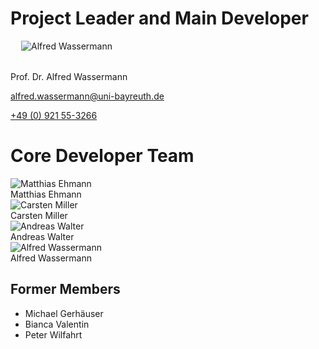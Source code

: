 <style>
#section-team img {
    width: 130px;
    height: auto;
}
#section-team #section-team-list > *,
#section-team-leader {
    text-align: center;
    margin-right: 1.5rem;
    margin-bottom: 1.5rem;
    width: 180px;
}
#section-team #section-team-list {
    margin-bottom: -1.5rem;
}
#section-team #section-team-list img,
#section-team-leader img {
    margin-bottom: 0.5rem;
}
</style>


# Project Leader and Main Developer

<div id="section-team-leader" class="float-md-start">
    <img src="{{ relBase }}/media/team/wassermann.jpg" alt="Alfred Wassermann">
</div>

Prof. Dr. Alfred Wassermann

<alfred.wassermann@uni-bayreuth.de>

[+49 (0) 921 55-3266](tel:+49921553266)

<div class="clearfix"></div>


# Core Developer Team

<div class="d-flex flex-wrap" id="section-team-list">
    <div>
        <img src="{{ relBase }}/media/team/ehmann.jpg" alt="Matthias Ehmann">
        <div>Matthias Ehmann</div>
    </div>
    <div>
        <img src="{{ relBase }}/media/team/miller.png" alt="Carsten Miller">
        <div>Carsten Miller</div>
    </div>
    <div>
        <img src="{{ relBase }}/media/team/walter.jpg" alt="Andreas Walter">
        <div>Andreas Walter</div>
    </div>
    <div>
        <img src="{{ relBase }}/media/team/wassermann.jpg" alt="Alfred Wassermann">
        <div>Alfred Wassermann</div>
    </div>
</div>

## Former Members

- Michael Gerhäuser
- Bianca Valentin
- Peter Wilfahrt

